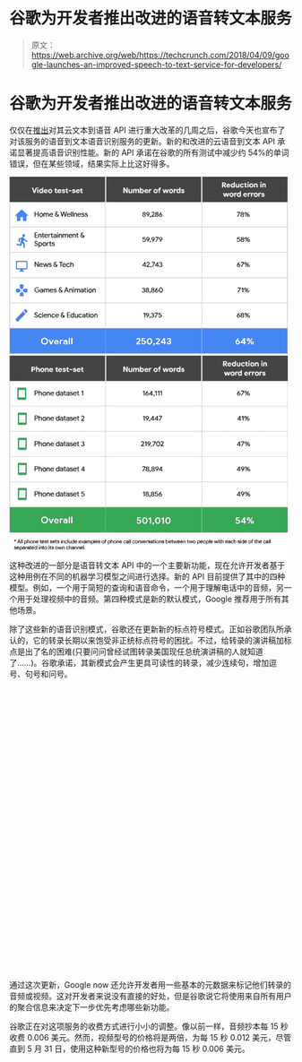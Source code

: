 # 谷歌为开发者推出改进的语音转文本服务 

> 原文：<https://web.archive.org/web/https://techcrunch.com/2018/04/09/google-launches-an-improved-speech-to-text-service-for-developers/>

# 谷歌为开发者推出改进的语音转文本服务

仅仅在[推出](https://web.archive.org/web/20221205110133/https://techcrunch.com/2018/03/27/google-cloud-launches-its-new-text-to-speech-engine-for-developers/)对其云文本到语音 API 进行重大改革的几周之后，谷歌今天也宣布了对该服务的语音到文本语音识别服务的更新。新的和改进的云语音到文本 API 承诺显著提高语音识别性能。新的 API 承诺在谷歌的所有测试中减少约 54%的单词错误，但在某些领域，结果实际上比这好得多。

![](img/9bce981815b9a9eadcf2dbb127933d6e.png)这种改进的一部分是语音转文本 API 中的一个主要新功能，现在允许开发者基于这种用例在不同的机器学习模型之间进行选择。新的 API 目前提供了其中的四种模型。例如，一个用于简短的查询和语音命令，一个用于理解电话中的音频，另一个用于处理视频中的音频。第四种模式是新的默认模式，Google 推荐用于所有其他场景。

除了这些新的语音识别模式，谷歌还在更新新的标点符号模式。正如谷歌团队所承认的，它的转录长期以来饱受非正统标点符号的困扰。不过，给转录的演讲稿加标点是出了名的困难(只要问问曾经试图转录美国现任总统演讲稿的人就知道了……)。谷歌承诺，其新模式会产生更具可读性的转录，减少连续句，增加逗号、句号和问号。

![](img/1815894d285dfb63a71feca9a907aedc.png)

通过这次更新，Google now 还允许开发者用一些基本的元数据来标记他们转录的音频或视频。这对开发者来说没有直接的好处，但是谷歌说它将使用来自所有用户的聚合信息来决定下一步优先考虑哪些新功能。

谷歌正在对这项服务的收费方式进行小小的调整。像以前一样，音频抄本每 15 秒收费 0.006 美元。然而，视频型号的价格将是两倍，为每 15 秒 0.012 美元，尽管直到 5 月 31 日，使用这种新型号的价格也将为每 15 秒 0.006 美元。